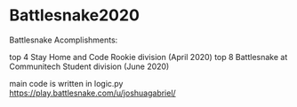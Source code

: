 # Battlesnake2020
Battlesnake Acomplishments:

top 4 Stay Home and Code Rookie division (April 2020)
top 8 Battlesnake at Communitech Student division (June 2020)

main code is written in logic.py
https://play.battlesnake.com/u/joshuagabriel/
